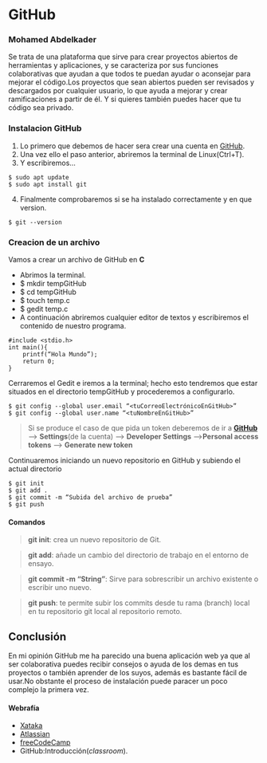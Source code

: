 # GitHub
### Mohamed Abdelkader

Se trata de una plataforma que sirve para crear proyectos abiertos de herramientas y aplicaciones, y
se caracteriza por sus funciones colaborativas que ayudan a que todos te puedan ayudar o aconsejar
para mejorar el código.Los proyectos que sean abiertos pueden ser revisados y descargados por cualquier
usuario, lo que ayuda a mejorar y crear ramificaciones a partir de él. Y si
quieres también puedes hacer que tu código sea privado.

### Instalacion GitHub
1. Lo primero que debemos de hacer sera crear una cuenta en [GitHub](https://github.com/).
2. Una vez ello el paso anterior, abriremos la terminal de Linux(Ctrl+T).
3. Y escribiremos...
```  
$ sudo apt update
$ sudo apt install git
```
4. Finalmente comprobaremos si se ha instalado correctamente y en que version. 
```  
$ git --version
```

### Creacion de un archivo
Vamos a crear un archivo de GitHub en **C**
* Abrimos la terminal.
* $ mkdir tempGitHub
* $ cd tempGitHub
* $ touch temp.c
* $ gedit temp.c
* A continuación abriremos cualquier editor de textos y escribiremos el contenido de nuestro programa.
```
#include <stdio.h>
int main(){
    printf(“Hola Mundo”);
    return 0;
}
```
Cerraremos el Gedit e iremos a la terminal; hecho esto tendremos que estar situados en el directorio tempGitHub y procederemos a configurarlo.
```
$ git config --global user.email “<tuCorreoElectrónicoEnGitHub>”
$ git config --global user.name “<tuNombreEnGitHub>”
```
>Si se produce el caso de que pida un token deberemos de ir a [**GitHub**](https://github.com/) --> **Settings**(de la cuenta) --> **Developer Settings** -->**Personal access tokens** --> **Generate new token**

Continuaremos iniciando un nuevo repositorio en GitHub y subiendo el actual directorio
```
$ git init
$ git add .
$ git commit -m “Subida del archivo de prueba”
$ git push
```
#### Comandos
> **git init**: crea un nuevo repositorio de Git.

> **git add**: añade un cambio del directorio de trabajo en el entorno de ensayo.

> **git commit -m “String”**: Sirve para sobrescribir un archivo existente o escribir uno nuevo.

> **git push**: te permite subir los commits desde tu rama (branch) local en tu repositorio git local al repositorio remoto.

## Conclusión
En mi opinión GitHub me ha parecido una buena aplicación web ya que al ser colaborativa puedes recibir consejos o ayuda de los demas en tus proyectos o también aprender de los suyos, además es bastante fácil de usar.No obstante el proceso de instalación puede paracer un poco complejo la primera vez.

#### Webrafía
* [Xataka](https://www.xataka.com/basics/que-github-que-que-le-ofrece-a-desarrolladores)
* [Atlassian](https://www.atlassian.com/es/git/tutorials/saving-changes)
* [freeCodeCamp](https://www.atlassian.com/es/git/tutorials/saving-changes)
* GitHub:Introducción(_classroom_).
